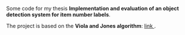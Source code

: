 Some code for my thesis **Implementation and evaluation of an object detection system for item number labels**.

The project is based on the **Viola and Jones algorithm**: [link
](https://www.cs.cmu.edu/~efros/courses/AP06/Papers/viola-cvpr-01.pdf).

